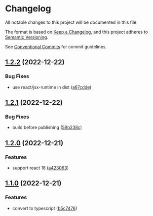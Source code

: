 # Changelog

All notable changes to this project will be documented in this file.

The format is based on [Keep a Changelog](https://keepachangelog.com/en/1.0.0/), and this project
adheres to [Semantic Versioning](https://semver.org/spec/v2.0.0.html).

See [Conventional Commits](https://conventionalcommits.org) for commit guidelines.

## [1.2.2](https://github.com/jneander/activity-routing-react/compare/v1.2.1...v1.2.2) (2022-12-22)

### Bug Fixes

- use react/jsx-runtime in dist
  ([a67cdde](https://github.com/jneander/activity-routing-react/commit/a67cdde76eca7f346bd9fc89f2be79b5273cc4f9))

## [1.2.1](https://github.com/jneander/activity-routing-react/compare/v1.2.0...v1.2.1) (2022-12-22)

### Bug Fixes

- build before publishing
  ([59b238c](https://github.com/jneander/activity-routing-react/commit/59b238ce55b0113a736fc956bf289cd1c2a4acd5))

## [1.2.0](https://github.com/jneander/activity-routing-react/compare/v1.1.0...v1.2.0) (2022-12-21)

### Features

- support react 18
  ([a423063](https://github.com/jneander/activity-routing-react/commit/a4230635f507092afedec204b7b1434d1092501d))

## [1.1.0](https://github.com/jneander/activity-routing-react/compare/v1.0.2...v1.1.0) (2022-12-21)

### Features

- convert to typescript
  ([b5c7476](https://github.com/jneander/activity-routing-react/commit/b5c74765e2d0049770f1508aa04353010d9462e0))
